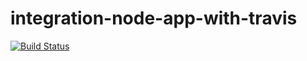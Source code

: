 # integration-node-app-with-travis

[![Build Status](https://travis-ci.org/mybaseball52/integration-node-app-with-travis.svg?branch=master)](https://travis-ci.org/mybaseball52/integration-node-app-with-travis)